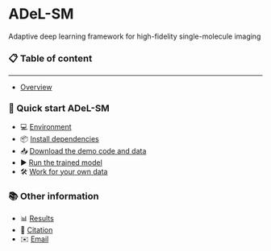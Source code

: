 # ADeL-SM
Adaptive deep learning framework for high-fidelity single-molecule imaging





### <font size="4">📋 Table of content</font>
---
- [Overview](#overview)

### <font size="4">🚀 Quick start ADeL-SM</font>
  - 💻 [Environment](#environment)
  - 📦 [Install dependencies](#install-dependencies)
  - 📥 [Download the demo code and data](#download-the-demo-code-and-data)
  - ▶️ [Run the trained model](#run-the-trained-model)
  - 🛠️ [Work for your own data](#work-for-your-own-data)

### <font size="4">📚 Other information</font>
  - 📊 [Results](#results)
  - 📄 [Citation](#citation)
  - ✉️ [Email](#email)
